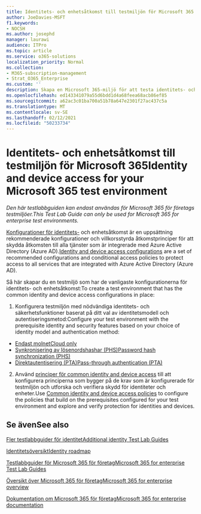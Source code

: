 ```yaml
---
title: Identitets- och enhetsåtkomst till testmiljön för Microsoft 365
author: JoeDavies-MSFT
f1.keywords:
- NOCSH
ms.author: josephd
manager: laurawi
audience: ITPro
ms.topic: article
ms.service: o365-solutions
localization_priority: Normal
ms.collection:
- M365-subscription-management
- Strat_O365_Enterprise
ms.custom: ''
description: Skapa en Microsoft 365-miljö för att testa identitets- och enhetsåtkomst.
ms.openlocfilehash: ed143341079a55d6bdd1d4a68feea68acb86ef85
ms.sourcegitcommit: a62ac3c01ba700a51b78a647e2301f27ac437c5a
ms.translationtype: MT
ms.contentlocale: sv-SE
ms.lasthandoff: 02/12/2021
ms.locfileid: "50233734"
---
```

# <a name="identity-and-device-access-for-your-microsoft-365-test-environment"></a><span data-ttu-id="a8e00-103">Identitets- och enhetsåtkomst till testmiljön för Microsoft 365</span><span class="sxs-lookup"><span data-stu-id="a8e00-103">Identity and device access for your Microsoft 365 test environment</span></span>

<span data-ttu-id="a8e00-104">*Den här testlabbguiden kan endast användas för Microsoft 365 för företags testmiljöer.*</span><span class="sxs-lookup"><span data-stu-id="a8e00-104">*This Test Lab Guide can only be used for Microsoft 365 for enterprise test environments.*</span></span>

<span data-ttu-id="a8e00-105">[Konfigurationer för identitets-](../security/office-365-security/microsoft-365-policies-configurations.md) och enhetsåtkomst är en uppsättning rekommenderade konfigurationer och villkorsstyrda åtkomstprinciper för att skydda åtkomsten till alla tjänster som är integrerade med Azure Active Directory (Azure AD).</span><span class="sxs-lookup"><span data-stu-id="a8e00-105">[Identity and device access configurations](../security/office-365-security/microsoft-365-policies-configurations.md) are a set of recommended configurations and conditional access policies to protect access to all services that are integrated with Azure Active Directory (Azure AD).</span></span>

<span data-ttu-id="a8e00-106">Så här skapar du en testmiljö som har de vanligaste konfigurationerna för identitets- och enhetsåtkomst:</span><span class="sxs-lookup"><span data-stu-id="a8e00-106">To create a test environment that has the common identity and device access configurations in place:</span></span>

1. <span data-ttu-id="a8e00-107">Konfigurera testmiljön med nödvändiga identitets- och säkerhetsfunktioner baserat på ditt val av identitetsmodell och autentiseringsmetod:</span><span class="sxs-lookup"><span data-stu-id="a8e00-107">Configure your test environment with the prerequisite identity and security features based on your choice of identity model and authentication method:</span></span>

  - [<span data-ttu-id="a8e00-108">Endast molnet</span><span class="sxs-lookup"><span data-stu-id="a8e00-108">Cloud only</span></span>](cloud-only-prereqs-m365-test-environment.md)
  - [<span data-ttu-id="a8e00-109">Synkronisering av lösenordshashar (PHS)</span><span class="sxs-lookup"><span data-stu-id="a8e00-109">Password hash synchronization (PHS)</span></span>](phs-prereqs-m365-test-environment.md)
  - [<span data-ttu-id="a8e00-110">Direktautentisering (PTA)</span><span class="sxs-lookup"><span data-stu-id="a8e00-110">Pass-through authentication (PTA)</span></span>](pta-prereqs-m365-test-environment.md)

2. <span data-ttu-id="a8e00-111">Använd [principer för common identity and device access](identity-access-policies.md) till att konfigurera principerna som bygger på de krav som är konfigurerade för testmiljön och utforska och verifiera skydd för identiteter och enheter.</span><span class="sxs-lookup"><span data-stu-id="a8e00-111">Use [Common identity and device access policies](identity-access-policies.md) to configure the policies that build on the prerequisites configured for your test environment and explore and verify protection for identities and devices.</span></span>

## <a name="see-also"></a><span data-ttu-id="a8e00-112">Se även</span><span class="sxs-lookup"><span data-stu-id="a8e00-112">See also</span></span>

[<span data-ttu-id="a8e00-113">Fler testlabbguider för identitet</span><span class="sxs-lookup"><span data-stu-id="a8e00-113">Additional identity Test Lab Guides</span></span>](m365-enterprise-test-lab-guides.md#identity)

[<span data-ttu-id="a8e00-114">Identitetsöversikt</span><span class="sxs-lookup"><span data-stu-id="a8e00-114">Identity roadmap</span></span>](identity-roadmap-microsoft-365.md)

[<span data-ttu-id="a8e00-115">Testlabbguider för Microsoft 365 för företag</span><span class="sxs-lookup"><span data-stu-id="a8e00-115">Microsoft 365 for enterprise Test Lab Guides</span></span>](m365-enterprise-test-lab-guides.md)

[<span data-ttu-id="a8e00-116">Översikt över Microsoft 365 för företag</span><span class="sxs-lookup"><span data-stu-id="a8e00-116">Microsoft 365 for enterprise overview</span></span>](microsoft-365-overview.md)

[<span data-ttu-id="a8e00-117">Dokumentation om Microsoft 365 för företag</span><span class="sxs-lookup"><span data-stu-id="a8e00-117">Microsoft 365 for enterprise documentation</span></span>](https://docs.microsoft.com/microsoft-365-enterprise/)
